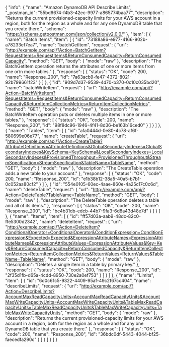 {
  "info": {
    "name": "Amazon DynamoDB API Describe Limits",
    "_postman_id": "55bd6674-f4b3-42ec-9977-a865774baa77",
    "description": "Returns the current provisioned-capacity limits for your AWS account in a region, both for the region as a whole and for any one DynamoDB table that you create there.",
    "schema": "https://schema.getpostman.com/json/collection/v2.0.0/"
  },
  "item": [
    {
      "name": "Batch Items",
      "item": [
        {
          "id": "73188a86-e977-4166-902b-a78233ef7ea7",
          "name": "batchGetItem",
          "request": {
            "url": "http://example.com/api/?Action=BatchGetItem?RequestItems=RequestItems&ReturnConsumedCapacity=ReturnConsumedCapacity",
            "method": "GET",
            "body": {
              "mode": "raw"
            },
            "description": "The BatchGetItem operation returns the attributes of one or more items from one or\n      more tables."
          },
          "response": [
            {
              "status": "OK",
              "code": 200,
              "name": "Response_200",
              "id": "7a63acb9-fe47-4372-8021-92b799661f23"
            }
          ]
        },
        {
          "id": "909d7d37-9539-4d70-b370-0c10c035bd20",
          "name": "batchWriteItem",
          "request": {
            "url": "http://example.com/api/?Action=BatchWriteItem?RequestItems=RequestItems&ReturnConsumedCapacity=ReturnConsumedCapacity&ReturnItemCollectionMetrics=ReturnItemCollectionMetrics",
            "method": "GET",
            "body": {
              "mode": "raw"
            },
            "description": "The BatchWriteItem operation puts or deletes multiple items in one or more tables."
          },
          "response": [
            {
              "status": "OK",
              "code": 200,
              "name": "Response_200",
              "id": "98f8dc96-1946-4f41-8d36-be163b16ced0"
            }
          ]
        }
      ]
    },
    {
      "name": "Tables",
      "item": [
        {
          "id": "afa0444d-0e80-4c78-af6f-580699e06e77",
          "name": "createTable",
          "request": {
            "url": "http://example.com/api/?Action=CreateTable?AttributeDefinitions=AttributeDefinitions&GlobalSecondaryIndexes=GlobalSecondaryIndexes&KeySchema=KeySchema&LocalSecondaryIndexes=LocalSecondaryIndexes&ProvisionedThroughput=ProvisionedThroughput&StreamSpecification=StreamSpecification&TableName=TableName",
            "method": "GET",
            "body": {
              "mode": "raw"
            },
            "description": "The CreateTable operation adds a new table to your account."
          },
          "response": [
            {
              "status": "OK",
              "code": 200,
              "name": "Response_200",
              "id": "e1b38b12-38a5-40a5-b7b1-0c052aa80cf2"
            }
          ]
        },
        {
          "id": "554e0105-60ec-4aae-860e-4a25c17c0c6d",
          "name": "deleteTable",
          "request": {
            "url": "http://example.com/api/?Action=DeleteTable?TableName=TableName",
            "method": "GET",
            "body": {
              "mode": "raw"
            },
            "description": "The DeleteTable operation deletes a table and all of its items."
          },
          "response": [
            {
              "status": "OK",
              "code": 200,
              "name": "Response_200",
              "id": "bc4b31db-edcb-44b7-9fa3-6d8a43d48e7d"
            }
          ]
        }
      ]
    },
    {
      "name": "Items",
      "item": [
        {
          "id": "ff57d03a-aab9-48dc-82c0-ffe5300d2342",
          "name": "deleteItem",
          "request": {
            "url": "http://example.com/api/?Action=DeleteItem?ConditionalOperator=ConditionalOperator&ConditionExpression=ConditionExpression&Expected=Expected&ExpressionAttributeNames=ExpressionAttributeNames&ExpressionAttributeValues=ExpressionAttributeValues&Key=Key&ReturnConsumedCapacity=ReturnConsumedCapacity&ReturnItemCollectionMetrics=ReturnItemCollectionMetrics&ReturnValues=ReturnValues&TableName=TableName",
            "method": "GET",
            "body": {
              "mode": "raw"
            },
            "description": "Deletes a single item in a table by primary key."
          },
          "response": [
            {
              "status": "OK",
              "code": 200,
              "name": "Response_200",
              "id": "2f35d1fb-d65a-4cdd-8950-730e2a0ef753"
            }
          ]
        }
      ]
    },
    {
      "name": "Limits",
      "item": [
        {
          "id": "6d0c61c5-9322-4409-95af-49c2f67cc404",
          "name": "describeLimits",
          "request": {
            "url": "http://example.com/api/?Action=DescribeLimits?AccountMaxReadCapacityUnits=AccountMaxReadCapacityUnits&AccountMaxWriteCapacityUnits=AccountMaxWriteCapacityUnits&TableMaxReadCapacityUnits=TableMaxReadCapacityUnits&TableMaxWriteCapacityUnits=TableMaxWriteCapacityUnits",
            "method": "GET",
            "body": {
              "mode": "raw"
            },
            "description": "Returns the current provisioned-capacity limits for your AWS account in a region, both for the region as a whole and for any one DynamoDB table that you create there."
          },
          "response": [
            {
              "status": "OK",
              "code": 200,
              "name": "Response_200",
              "id": "36bdc0df-5443-4044-bf25-faecedfa290c"
            }
          ]
        }
      ]
    }
  ]
}